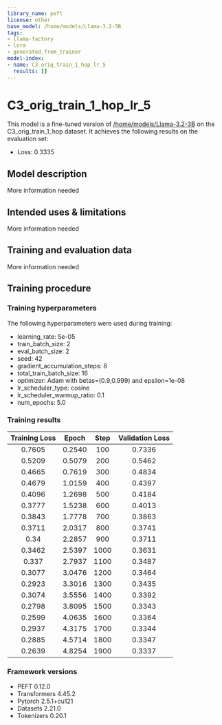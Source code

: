 ```yaml
---
library_name: peft
license: other
base_model: /home/models/Llama-3.2-3B
tags:
- llama-factory
- lora
- generated_from_trainer
model-index:
- name: C3_orig_train_1_hop_lr_5
  results: []
---
```


<!-- This model card has been generated automatically according to the information the Trainer had access to. You
should probably proofread and complete it, then remove this comment. -->

# C3_orig_train_1_hop_lr_5

This model is a fine-tuned version of [/home/models/Llama-3.2-3B](https://huggingface.co//home/models/Llama-3.2-3B) on the C3_orig_train_1_hop dataset.
It achieves the following results on the evaluation set:
- Loss: 0.3335

## Model description

More information needed

## Intended uses & limitations

More information needed

## Training and evaluation data

More information needed

## Training procedure

### Training hyperparameters

The following hyperparameters were used during training:
- learning_rate: 5e-05
- train_batch_size: 2
- eval_batch_size: 2
- seed: 42
- gradient_accumulation_steps: 8
- total_train_batch_size: 16
- optimizer: Adam with betas=(0.9,0.999) and epsilon=1e-08
- lr_scheduler_type: cosine
- lr_scheduler_warmup_ratio: 0.1
- num_epochs: 5.0

### Training results

| Training Loss | Epoch  | Step | Validation Loss |
|:-------------:|:------:|:----:|:---------------:|
| 0.7605        | 0.2540 | 100  | 0.7336          |
| 0.5209        | 0.5079 | 200  | 0.5462          |
| 0.4665        | 0.7619 | 300  | 0.4834          |
| 0.4679        | 1.0159 | 400  | 0.4397          |
| 0.4096        | 1.2698 | 500  | 0.4184          |
| 0.3777        | 1.5238 | 600  | 0.4013          |
| 0.3843        | 1.7778 | 700  | 0.3863          |
| 0.3711        | 2.0317 | 800  | 0.3741          |
| 0.34          | 2.2857 | 900  | 0.3711          |
| 0.3462        | 2.5397 | 1000 | 0.3631          |
| 0.337         | 2.7937 | 1100 | 0.3487          |
| 0.3077        | 3.0476 | 1200 | 0.3464          |
| 0.2923        | 3.3016 | 1300 | 0.3435          |
| 0.3074        | 3.5556 | 1400 | 0.3392          |
| 0.2798        | 3.8095 | 1500 | 0.3343          |
| 0.2599        | 4.0635 | 1600 | 0.3364          |
| 0.2937        | 4.3175 | 1700 | 0.3344          |
| 0.2885        | 4.5714 | 1800 | 0.3347          |
| 0.2639        | 4.8254 | 1900 | 0.3337          |


### Framework versions

- PEFT 0.12.0
- Transformers 4.45.2
- Pytorch 2.5.1+cu121
- Datasets 2.21.0
- Tokenizers 0.20.1